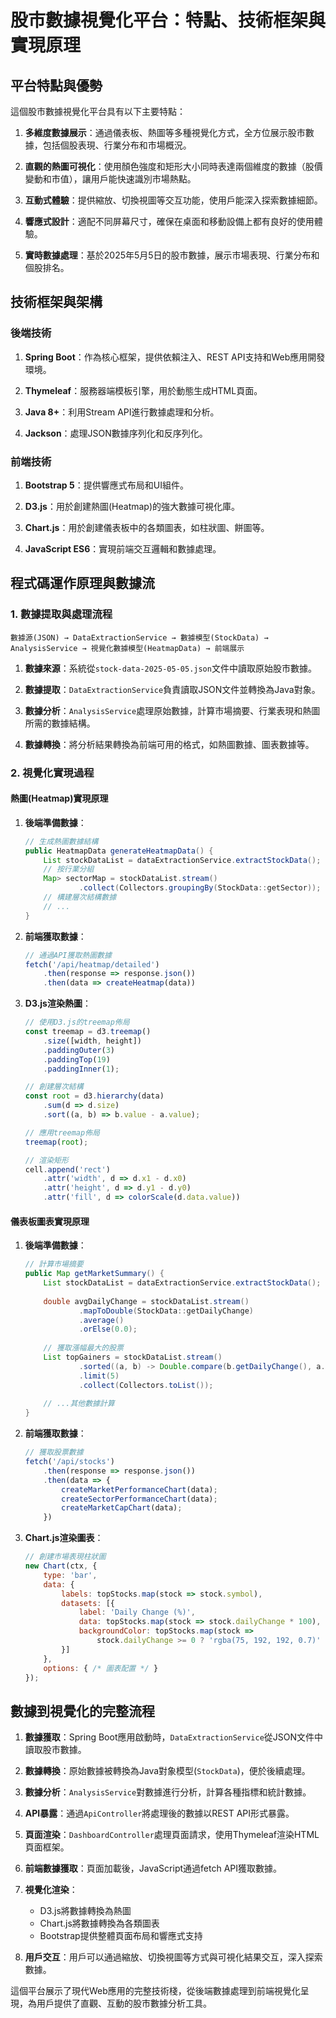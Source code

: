 # 股市數據視覺化平台：特點、技術框架與實現原理

## 平台特點與優勢

這個股市數據視覺化平台具有以下主要特點：

1. **多維度數據展示**：通過儀表板、熱圖等多種視覺化方式，全方位展示股市數據，包括個股表現、行業分布和市場概況。

2. **直觀的熱圖可視化**：使用顏色強度和矩形大小同時表達兩個維度的數據（股價變動和市值），讓用戶能快速識別市場熱點。

3. **互動式體驗**：提供縮放、切換視圖等交互功能，使用戶能深入探索數據細節。

4. **響應式設計**：適配不同屏幕尺寸，確保在桌面和移動設備上都有良好的使用體驗。

5. **實時數據處理**：基於2025年5月5日的股市數據，展示市場表現、行業分布和個股排名。

## 技術框架與架構

### 後端技術

1. **Spring Boot**：作為核心框架，提供依賴注入、REST API支持和Web應用開發環境。

2. **Thymeleaf**：服務器端模板引擎，用於動態生成HTML頁面。

3. **Java 8+**：利用Stream API進行數據處理和分析。

4. **Jackson**：處理JSON數據序列化和反序列化。

### 前端技術

1. **Bootstrap 5**：提供響應式布局和UI組件。

2. **D3.js**：用於創建熱圖(Heatmap)的強大數據可視化庫。

3. **Chart.js**：用於創建儀表板中的各類圖表，如柱狀圖、餅圖等。

4. **JavaScript ES6**：實現前端交互邏輯和數據處理。

## 程式碼運作原理與數據流

### 1. 數據提取與處理流程

```
數據源(JSON) → DataExtractionService → 數據模型(StockData) → AnalysisService → 視覺化數據模型(HeatmapData) → 前端展示
```

1. **數據來源**：系統從`stock-data-2025-05-05.json`文件中讀取原始股市數據。

2. **數據提取**：`DataExtractionService`負責讀取JSON文件並轉換為Java對象。

3. **數據分析**：`AnalysisService`處理原始數據，計算市場摘要、行業表現和熱圖所需的數據結構。

4. **數據轉換**：將分析結果轉換為前端可用的格式，如熱圖數據、圖表數據等。

### 2. 視覺化實現過程

#### 熱圖(Heatmap)實現原理

1. **後端準備數據**：
   ```java
   // 生成熱圖數據結構
   public HeatmapData generateHeatmapData() {
       List stockDataList = dataExtractionService.extractStockData();
       // 按行業分組
       Map> sectorMap = stockDataList.stream()
               .collect(Collectors.groupingBy(StockData::getSector));
       // 構建層次結構數據
       // ...
   }
   ```

2. **前端獲取數據**：
   ```javascript
   // 通過API獲取熱圖數據
   fetch('/api/heatmap/detailed')
       .then(response => response.json())
       .then(data => createHeatmap(data))
   ```

3. **D3.js渲染熱圖**：
   ```javascript
   // 使用D3.js的treemap佈局
   const treemap = d3.treemap()
       .size([width, height])
       .paddingOuter(3)
       .paddingTop(19)
       .paddingInner(1);
   
   // 創建層次結構
   const root = d3.hierarchy(data)
       .sum(d => d.size)
       .sort((a, b) => b.value - a.value);
   
   // 應用treemap佈局
   treemap(root);
   
   // 渲染矩形
   cell.append('rect')
       .attr('width', d => d.x1 - d.x0)
       .attr('height', d => d.y1 - d.y0)
       .attr('fill', d => colorScale(d.data.value))
   ```

#### 儀表板圖表實現原理

1. **後端準備數據**：
   ```java
   // 計算市場摘要
   public Map getMarketSummary() {
       List stockDataList = dataExtractionService.extractStockData();
       
       double avgDailyChange = stockDataList.stream()
               .mapToDouble(StockData::getDailyChange)
               .average()
               .orElse(0.0);
       
       // 獲取漲幅最大的股票
       List topGainers = stockDataList.stream()
               .sorted((a, b) -> Double.compare(b.getDailyChange(), a.getDailyChange()))
               .limit(5)
               .collect(Collectors.toList());
       
       // ...其他數據計算
   }
   ```

2. **前端獲取數據**：
   ```javascript
   // 獲取股票數據
   fetch('/api/stocks')
       .then(response => response.json())
       .then(data => {
           createMarketPerformanceChart(data);
           createSectorPerformanceChart(data);
           createMarketCapChart(data);
       })
   ```

3. **Chart.js渲染圖表**：
   ```javascript
   // 創建市場表現柱狀圖
   new Chart(ctx, {
       type: 'bar',
       data: {
           labels: topStocks.map(stock => stock.symbol),
           datasets: [{
               label: 'Daily Change (%)',
               data: topStocks.map(stock => stock.dailyChange * 100),
               backgroundColor: topStocks.map(stock => 
                   stock.dailyChange >= 0 ? 'rgba(75, 192, 192, 0.7)' : 'rgba(255, 99, 132, 0.7)')
           }]
       },
       options: { /* 圖表配置 */ }
   });
   ```

## 數據到視覺化的完整流程

1. **數據獲取**：Spring Boot應用啟動時，`DataExtractionService`從JSON文件中讀取股市數據。

2. **數據轉換**：原始數據被轉換為Java對象模型(`StockData`)，便於後續處理。

3. **數據分析**：`AnalysisService`對數據進行分析，計算各種指標和統計數據。

4. **API暴露**：通過`ApiController`將處理後的數據以REST API形式暴露。

5. **頁面渲染**：`DashboardController`處理頁面請求，使用Thymeleaf渲染HTML頁面框架。

6. **前端數據獲取**：頁面加載後，JavaScript通過fetch API獲取數據。

7. **視覺化渲染**：
    - D3.js將數據轉換為熱圖
    - Chart.js將數據轉換為各類圖表
    - Bootstrap提供整體頁面布局和響應式支持

8. **用戶交互**：用戶可以通過縮放、切換視圖等方式與可視化結果交互，深入探索數據。

這個平台展示了現代Web應用的完整技術棧，從後端數據處理到前端視覺化呈現，為用戶提供了直觀、互動的股市數據分析工具。

